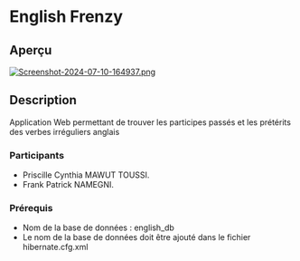 # English Frenzy

## Aperçu

[![Screenshot-2024-07-10-164937.png](https://i.postimg.cc/d3c9BHtB/Screenshot-2024-07-11-081539.png)](https://postimg.cc/BLNDZCFL)

## Description

Application Web permettant de trouver les participes passés et les prétérits des verbes irréguliers anglais

### Participants

- Priscille Cynthia MAWUT TOUSSI.
- Frank Patrick NAMEGNI.

### Prérequis

- Nom de la base de données : english_db
- Le nom de la base de données doit être ajouté dans le fichier hibernate.cfg.xml

